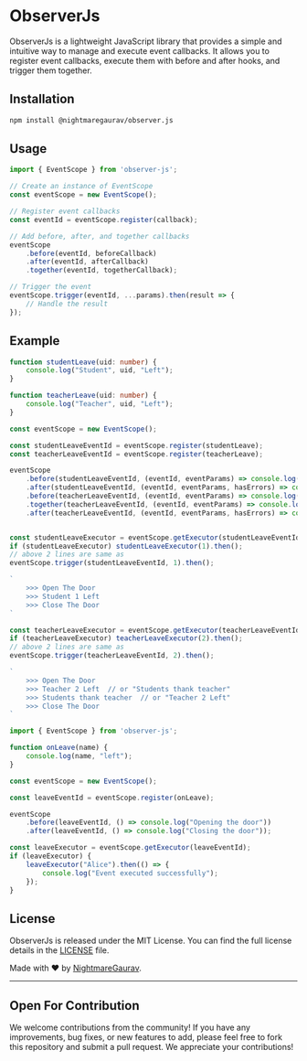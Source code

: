 # ObserverJs

ObserverJs is a lightweight JavaScript library that provides a simple and intuitive way to manage and execute event callbacks. It allows you to register event callbacks, execute them with before and after hooks, and trigger them together.

## Installation
```bash
npm install @nightmaregaurav/observer.js
````

## Usage

```javascript
import { EventScope } from 'observer-js';

// Create an instance of EventScope
const eventScope = new EventScope();

// Register event callbacks
const eventId = eventScope.register(callback);

// Add before, after, and together callbacks
eventScope
    .before(eventId, beforeCallback)
    .after(eventId, afterCallback)
    .together(eventId, togetherCallback);

// Trigger the event
eventScope.trigger(eventId, ...params).then(result => {
    // Handle the result
});
```

## Example

```typescript
function studentLeave(uid: number) {
    console.log("Student", uid, "Left");
}

function teacherLeave(uid: number) {
    console.log("Teacher", uid, "Left");
}

const eventScope = new EventScope();

const studentLeaveEventId = eventScope.register(studentLeave);
const teacherLeaveEventId = eventScope.register(teacherLeave);

eventScope
    .before(studentLeaveEventId, (eventId, eventParams) => console.log("Open The Door"))
    .after(studentLeaveEventId, (eventId, eventParams, hasErrors) => console.log("Close The Door"))
    .before(teacherLeaveEventId, (eventId, eventParams) => console.log("Open The Door"))
    .together(teacherLeaveEventId, (eventId, eventParams) => console.log("Students thank teacher"))
    .after(teacherLeaveEventId, (eventId, eventParams, hasErrors) => console.log("Close The Door"));


const studentLeaveExecutor = eventScope.getExecutor(studentLeaveEventId);
if (studentLeaveExecutor) studentLeaveExecutor(1).then();
// above 2 lines are same as
eventScope.trigger(studentLeaveEventId, 1).then();

`
    >>> Open The Door
    >>> Student 1 Left
    >>> Close The Door
`

const teacherLeaveExecutor = eventScope.getExecutor(teacherLeaveEventId);
if (teacherLeaveExecutor) teacherLeaveExecutor(2).then();
// above 2 lines are same as
eventScope.trigger(teacherLeaveEventId, 2).then();

`
    >>> Open The Door
    >>> Teacher 2 Left  // or "Students thank teacher"
    >>> Students thank teacher  // or "Teacher 2 Left"
    >>> Close The Door
`

```

```javascript
import { EventScope } from 'observer-js';

function onLeave(name) {
    console.log(name, "left");
}

const eventScope = new EventScope();

const leaveEventId = eventScope.register(onLeave);

eventScope
    .before(leaveEventId, () => console.log("Opening the door"))
    .after(leaveEventId, () => console.log("Closing the door"));

const leaveExecutor = eventScope.getExecutor(leaveEventId);
if (leaveExecutor) {
    leaveExecutor("Alice").then(() => {
        console.log("Event executed successfully");
    });
}
```

## License

ObserverJs is released under the MIT License. You can find the full license details in the [LICENSE](LICENSE) file.

Made with ❤️ by [NightmareGaurav](https://github.com/nightmaregaurav).

---
Open For Contribution
---

We welcome contributions from the community! If you have any improvements, bug fixes, or new features to add, please feel free to fork this repository and submit a pull request. We appreciate your contributions!
